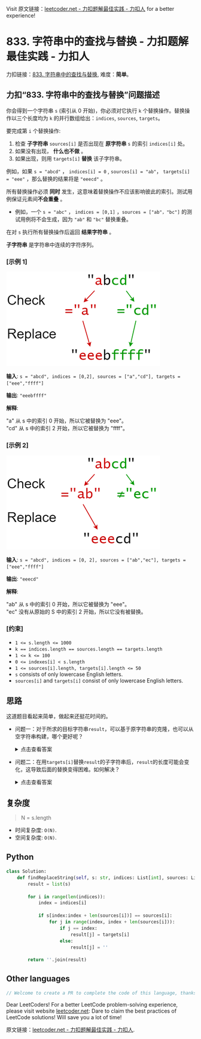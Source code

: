 Visit 原文链接：[leetcoder.net - 力扣题解最佳实践 - 力扣人](https://leetcoder.net/zh/leetcode/833-find-and-replace-in-string) for a better experience!

# 833. 字符串中的查找与替换 - 力扣题解最佳实践 - 力扣人

力扣链接：[833. 字符串中的查找与替换](https://leetcode.cn/problems/find-and-replace-in-string), 难度：**简单**。

## 力扣“833. 字符串中的查找与替换”问题描述

你会得到一个字符串 `s` (索引从 0 开始)，你必须对它执行 `k` 个替换操作。替换操作以三个长度均为 `k` 的并行数组给出：`indices`, `sources`, `targets`。

要完成第 `i` 个替换操作:

1. 检查 **子字符串** `sources[i]` 是否出现在 **原字符串** `s` 的索引 `indices[i]` 处。
2. 如果没有出现， **什么也不做** 。
3. 如果出现，则用 `targets[i]` **替换** 该子字符串。

例如，如果 `s = "abcd"` ， `indices[i] = 0` , `sources[i] = "ab"`， `targets[i] = "eee"` ，那么替换的结果将是 `"eeecd"` 。

所有替换操作必须 **同时** 发生，这意味着替换操作不应该影响彼此的索引。测试用例保证元素间**不会重叠** 。

- 例如，一个 `s = "abc"` ， `indices = [0,1]` ，`sources = ["ab"，"bc"]` 的测试用例将不会生成，因为 `"ab"` 和 `"bc"` 替换重叠。

在对 `s` 执行所有替换操作后返回 **结果字符串** 。

**子字符串** 是字符串中连续的字符序列。

### [示例 1]

![](../../images/examples/833_1.png)

**输入**: `s = "abcd", indices = [0,2], sources = ["a","cd"], targets = ["eee","ffff"]`

**输出**: `"eeebffff"`

**解释**: 

<p>&quot;a&quot; 从 s 中的索引 0 开始，所以它被替换为 &quot;eee&quot;。<br>
&quot;cd&quot; 从 s 中的索引 2 开始，所以它被替换为 &quot;ffff&quot;。</p>


### [示例 2]

![](../../images/examples/833_2.png)

**输入**: `s = "abcd", indices = [0, 2], sources = ["ab","ec"], targets = ["eee","ffff"]`

**输出**: `"eeecd"`

**解释**: 

<p>&quot;ab&quot; 从 s 中的索引 0 开始，所以它被替换为 &quot;eee&quot;。<br>
&quot;ec&quot; 没有从原始的 S 中的索引 2 开始，所以它没有被替换。</p>


### [约束]

- `1 <= s.length <= 1000`
- `k == indices.length == sources.length == targets.length`
- `1 <= k <= 100`
- `0 <= indexes[i] < s.length`
- `1 <= sources[i].length, targets[i].length <= 50`
- `s` consists of only lowercase English letters.
- `sources[i]` and `targets[i]` consist of only lowercase English letters.

## 思路

这道题目看起来简单，做起来还挺花时间的。

- 问题一：对于所求的目标字符串`result`，可以基于原字符串的克隆，也可以从空字符串构建，哪个更好呢？
    <details><summary>点击查看答案</summary><p>基于原字符串的克隆比较好。因为你省去了不少子字符串的赋值操作。</p></details>

- 问题二：在用`targets[i]`替换`result`的子字符串后，`result`的长度可能会变化，这导致后面的替换变得困难。如何解决？
    <details><summary>点击查看答案</summary><p>用技术手段让`result`的长度，在经历字符串替换后，始终保持不变。</p></details>

## 复杂度

> N = s.length

- 时间复杂度: `O(N)`.
- 空间复杂度: `O(N)`.

## Python

```python
class Solution:
    def findReplaceString(self, s: str, indices: List[int], sources: List[str], targets: List[str]) -> str:
        result = list(s)

        for i in range(len(indices)):
            index = indices[i]

            if s[index:index + len(sources[i])] == sources[i]:
                for j in range(index, index + len(sources[i])):
                    if j == index:
                        result[j] = targets[i]
                    else:
                        result[j] = ''

        return ''.join(result)
```

## Other languages

```java
// Welcome to create a PR to complete the code of this language, thanks!
```

Dear LeetCoders! For a better LeetCode problem-solving experience, please visit website [leetcoder.net](https://leetcoder.net): Dare to claim the best practices of LeetCode solutions! Will save you a lot of time!

原文链接：[leetcoder.net - 力扣题解最佳实践 - 力扣人](https://leetcoder.net/zh/leetcode/833-find-and-replace-in-string).

